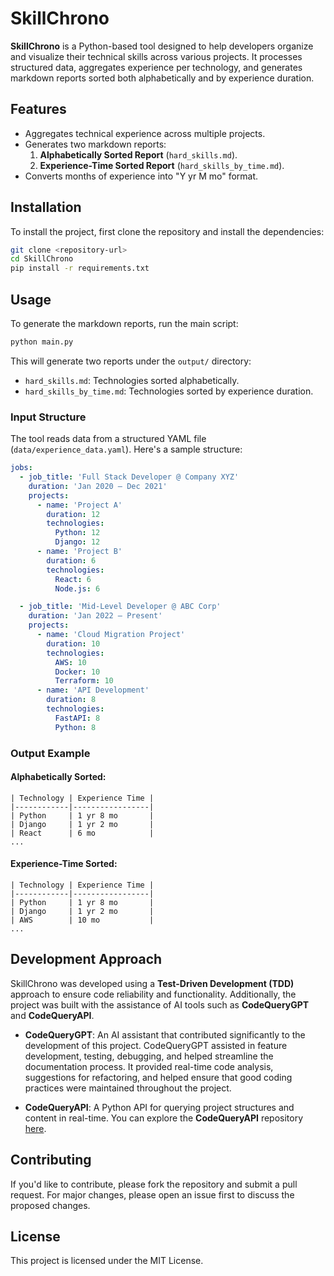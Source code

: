 # SkillChrono

**SkillChrono** is a Python-based tool designed to help developers organize and visualize their technical skills across various projects. It processes structured data, aggregates experience per technology, and generates markdown reports sorted both alphabetically and by experience duration.

## Features

- Aggregates technical experience across multiple projects.
- Generates two markdown reports:
  1. **Alphabetically Sorted Report** (`hard_skills.md`).
  2. **Experience-Time Sorted Report** (`hard_skills_by_time.md`).
- Converts months of experience into "Y yr M mo" format.

## Installation

To install the project, first clone the repository and install the dependencies:

```bash
git clone <repository-url>
cd SkillChrono
pip install -r requirements.txt
```

## Usage

To generate the markdown reports, run the main script:

```bash
python main.py
```

This will generate two reports under the `output/` directory:

- `hard_skills.md`: Technologies sorted alphabetically.
- `hard_skills_by_time.md`: Technologies sorted by experience duration.

### Input Structure

The tool reads data from a structured YAML file (`data/experience_data.yaml`). Here's a sample structure:

```yaml
jobs:
  - job_title: 'Full Stack Developer @ Company XYZ'
    duration: 'Jan 2020 – Dec 2021'
    projects:
      - name: 'Project A'
        duration: 12
        technologies:
          Python: 12
          Django: 12
      - name: 'Project B'
        duration: 6
        technologies:
          React: 6
          Node.js: 6

  - job_title: 'Mid-Level Developer @ ABC Corp'
    duration: 'Jan 2022 – Present'
    projects:
      - name: 'Cloud Migration Project'
        duration: 10
        technologies:
          AWS: 10
          Docker: 10
          Terraform: 10
      - name: 'API Development'
        duration: 8
        technologies:
          FastAPI: 8
          Python: 8
```

### Output Example

#### Alphabetically Sorted:

```
| Technology | Experience Time |
|------------|-----------------|
| Python     | 1 yr 8 mo       |
| Django     | 1 yr 2 mo       |
| React      | 6 mo            |
...
```

#### Experience-Time Sorted:

```
| Technology | Experience Time |
|------------|-----------------|
| Python     | 1 yr 8 mo       |
| Django     | 1 yr 2 mo       |
| AWS        | 10 mo           |
...
```

## Development Approach

SkillChrono was developed using a **Test-Driven Development (TDD)** approach to ensure code reliability and functionality. Additionally, the project was built with the assistance of AI tools such as **CodeQueryGPT** and **CodeQueryAPI**.

- **CodeQueryGPT**: An AI assistant that contributed significantly to the development of this project. CodeQueryGPT assisted in feature development, testing, debugging, and helped streamline the documentation process. It provided real-time code analysis, suggestions for refactoring, and helped ensure that good coding practices were maintained throughout the project.

- **CodeQueryAPI**: A Python API for querying project structures and content in real-time. You can explore the **CodeQueryAPI** repository [here](https://github.com/YourRepo/CodeQueryAPI).

## Contributing

If you'd like to contribute, please fork the repository and submit a pull request. For major changes, please open an issue first to discuss the proposed changes.

## License

This project is licensed under the MIT License.
